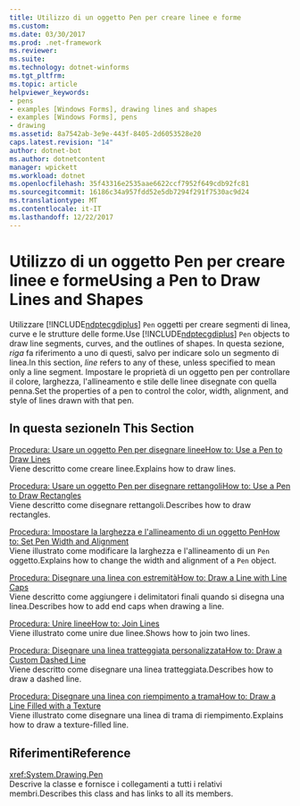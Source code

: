 ```yaml
---
title: Utilizzo di un oggetto Pen per creare linee e forme
ms.custom: 
ms.date: 03/30/2017
ms.prod: .net-framework
ms.reviewer: 
ms.suite: 
ms.technology: dotnet-winforms
ms.tgt_pltfrm: 
ms.topic: article
helpviewer_keywords:
- pens
- examples [Windows Forms], drawing lines and shapes
- examples [Windows Forms], pens
- drawing
ms.assetid: 8a7542ab-3e9e-443f-8405-2d6053528e20
caps.latest.revision: "14"
author: dotnet-bot
ms.author: dotnetcontent
manager: wpickett
ms.workload: dotnet
ms.openlocfilehash: 35f43316e2535aae6622ccf7952f649cdb92fc81
ms.sourcegitcommit: 16186c34a957fdd52e5db7294f291f7530ac9d24
ms.translationtype: MT
ms.contentlocale: it-IT
ms.lasthandoff: 12/22/2017
---
```

# <a name="using-a-pen-to-draw-lines-and-shapes"></a><span data-ttu-id="c3f95-102">Utilizzo di un oggetto Pen per creare linee e forme</span><span class="sxs-lookup"><span data-stu-id="c3f95-102">Using a Pen to Draw Lines and Shapes</span></span>
<span data-ttu-id="c3f95-103">Utilizzare [!INCLUDE[ndptecgdiplus](../../../../includes/ndptecgdiplus-md.md)] `Pen` oggetti per creare segmenti di linea, curve e le strutture delle forme.</span><span class="sxs-lookup"><span data-stu-id="c3f95-103">Use [!INCLUDE[ndptecgdiplus](../../../../includes/ndptecgdiplus-md.md)] `Pen` objects to draw line segments, curves, and the outlines of shapes.</span></span> <span data-ttu-id="c3f95-104">In questa sezione, *riga* fa riferimento a uno di questi, salvo per indicare solo un segmento di linea.</span><span class="sxs-lookup"><span data-stu-id="c3f95-104">In this section, *line* refers to any of these, unless specified to mean only a line segment.</span></span> <span data-ttu-id="c3f95-105">Impostare le proprietà di un oggetto pen per controllare il colore, larghezza, l'allineamento e stile delle linee disegnate con quella penna.</span><span class="sxs-lookup"><span data-stu-id="c3f95-105">Set the properties of a pen to control the color, width, alignment, and style of lines drawn with that pen.</span></span>  
  
## <a name="in-this-section"></a><span data-ttu-id="c3f95-106">In questa sezione</span><span class="sxs-lookup"><span data-stu-id="c3f95-106">In This Section</span></span>  
 [<span data-ttu-id="c3f95-107">Procedura: Usare un oggetto Pen per disegnare linee</span><span class="sxs-lookup"><span data-stu-id="c3f95-107">How to: Use a Pen to Draw Lines</span></span>](../../../../docs/framework/winforms/advanced/how-to-use-a-pen-to-draw-lines.md)  
 <span data-ttu-id="c3f95-108">Viene descritto come creare linee.</span><span class="sxs-lookup"><span data-stu-id="c3f95-108">Explains how to draw lines.</span></span>  
  
 [<span data-ttu-id="c3f95-109">Procedura: Usare un oggetto Pen per disegnare rettangoli</span><span class="sxs-lookup"><span data-stu-id="c3f95-109">How to: Use a Pen to Draw Rectangles</span></span>](../../../../docs/framework/winforms/advanced/how-to-use-a-pen-to-draw-rectangles.md)  
 <span data-ttu-id="c3f95-110">Viene descritto come disegnare rettangoli.</span><span class="sxs-lookup"><span data-stu-id="c3f95-110">Describes how to draw rectangles.</span></span>  
  
 [<span data-ttu-id="c3f95-111">Procedura: Impostare la larghezza e l'allineamento di un oggetto Pen</span><span class="sxs-lookup"><span data-stu-id="c3f95-111">How to: Set Pen Width and Alignment</span></span>](../../../../docs/framework/winforms/advanced/how-to-set-pen-width-and-alignment.md)  
 <span data-ttu-id="c3f95-112">Viene illustrato come modificare la larghezza e l'allineamento di un `Pen` oggetto.</span><span class="sxs-lookup"><span data-stu-id="c3f95-112">Explains how to change the width and alignment of a `Pen` object.</span></span>  
  
 [<span data-ttu-id="c3f95-113">Procedura: Disegnare una linea con estremità</span><span class="sxs-lookup"><span data-stu-id="c3f95-113">How to: Draw a Line with Line Caps</span></span>](../../../../docs/framework/winforms/advanced/how-to-draw-a-line-with-line-caps.md)  
 <span data-ttu-id="c3f95-114">Viene descritto come aggiungere i delimitatori finali quando si disegna una linea.</span><span class="sxs-lookup"><span data-stu-id="c3f95-114">Describes how to add end caps when drawing a line.</span></span>  
  
 [<span data-ttu-id="c3f95-115">Procedura: Unire linee</span><span class="sxs-lookup"><span data-stu-id="c3f95-115">How to: Join Lines</span></span>](../../../../docs/framework/winforms/advanced/how-to-join-lines.md)  
 <span data-ttu-id="c3f95-116">Viene illustrato come unire due linee.</span><span class="sxs-lookup"><span data-stu-id="c3f95-116">Shows how to join two lines.</span></span>  
  
 [<span data-ttu-id="c3f95-117">Procedura: Disegnare una linea tratteggiata personalizzata</span><span class="sxs-lookup"><span data-stu-id="c3f95-117">How to: Draw a Custom Dashed Line</span></span>](../../../../docs/framework/winforms/advanced/how-to-draw-a-custom-dashed-line.md)  
 <span data-ttu-id="c3f95-118">Viene descritto come disegnare una linea tratteggiata.</span><span class="sxs-lookup"><span data-stu-id="c3f95-118">Describes how to draw a dashed line.</span></span>  
  
 [<span data-ttu-id="c3f95-119">Procedura: Disegnare una linea con riempimento a trama</span><span class="sxs-lookup"><span data-stu-id="c3f95-119">How to: Draw a Line Filled with a Texture</span></span>](../../../../docs/framework/winforms/advanced/how-to-draw-a-line-filled-with-a-texture.md)  
 <span data-ttu-id="c3f95-120">Viene illustrato come disegnare una linea di trama di riempimento.</span><span class="sxs-lookup"><span data-stu-id="c3f95-120">Explains how to draw a texture-filled line.</span></span>  
  
## <a name="reference"></a><span data-ttu-id="c3f95-121">Riferimenti</span><span class="sxs-lookup"><span data-stu-id="c3f95-121">Reference</span></span>  
 <xref:System.Drawing.Pen>  
 <span data-ttu-id="c3f95-122">Descrive la classe e fornisce i collegamenti a tutti i relativi membri.</span><span class="sxs-lookup"><span data-stu-id="c3f95-122">Describes this class and has links to all its members.</span></span>
